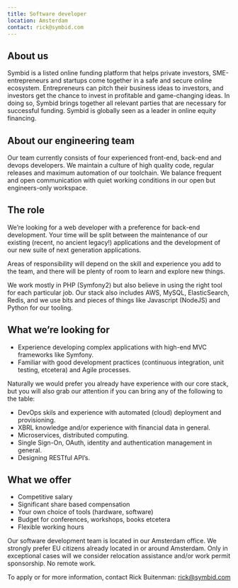 ```yaml
---
title: Software developer
location: Amsterdam
contact: rick@symbid.com
---
```


## About us

Symbid is a listed online funding platform that helps private investors, SME-entrepreneurs and startups come together in a safe and secure online ecosystem. Entrepreneurs can pitch their business ideas to investors, and investors get the chance to invest in profitable and game-changing ideas. In doing so, Symbid brings together all relevant parties that are necessary for successful funding. Symbid is globally seen as a leader in online equity financing.

## About our engineering team

Our team currently consists of four experienced front-end, back-end and devops developers. We maintain a culture of high quality code, regular releases and maximum automation of our toolchain. We balance frequent and open communication with quiet working conditions in our open but engineers-only workspace.

## The role

We’re looking for a web developer with a preference for back-end development. Your time will be split between the maintenance of our existing (recent, no ancient legacy!) applications and the development of our new suite of next generation applications.

Areas of responsibility will depend on the skill and experience you add to the team, and there will be plenty of room to learn and explore new things.

We work mostly in PHP (Symfony2) but also believe in using the right tool for each particular job. Our stack also includes AWS, MySQL, ElasticSearch, Redis, and we use bits and pieces of things like Javascript (NodeJS) and Python for our tooling.

## What we’re looking for

- Experience developing complex applications with high-end MVC frameworks like Symfony.
- Familiar with good development practices (continuous integration, unit testing, etcetera) and Agile processes.

Naturally we would prefer you already have experience with our core stack, but you will also grab our attention if you can bring any of the following to the table:

- DevOps skils and experience with automated (cloud) deployment and provisioning.
- XBRL knowledge and/or experience with financial data in general.
- Microservices, distributed computing.
- Single Sign-On, OAuth, identity and authentication management in general.
- Designing RESTful API’s.

## What we offer

- Competitive salary
- Significant share based compensation
- Your own choice of tools (hardware, software)
- Budget for conferences, workshops, books etcetera
- Flexible working hours

Our software development team is located in our Amsterdam office. We strongly prefer EU citizens already located in or around Amsterdam. Only in exceptional cases will we consider relocation assistance and/or work permit sponsorship. No remote work.

To apply or for more information, contact Rick Buitenman: [rick@symbid.com](mailto:rick@symbid.com)
